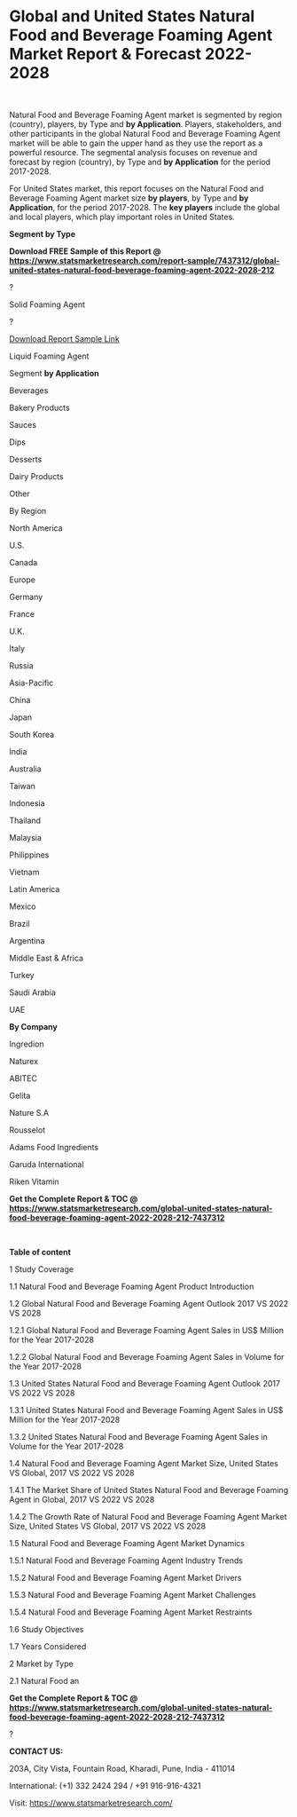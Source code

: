 <h1>Global and United States Natural Food and Beverage Foaming Agent Market Report & Forecast 2022-2028</h1><br/><p>Natural Food and Beverage Foaming Agent market is segmented by region (country), players, by Type and <strong>by Application</strong>. Players, stakeholders, and other participants in the global Natural Food and Beverage Foaming Agent market will be able to gain the upper hand as they use the report as a powerful resource. The segmental analysis focuses on revenue and forecast by region (country), by Type and <strong>by Application</strong> for the period 2017-2028.</p>
 
 
 
 <p>For United States market, this report focuses on the Natural Food and Beverage Foaming Agent market size <strong>by players</strong>, by Type and <strong>by Application</strong>, for the period 2017-2028. The <strong>key players</strong> include the global and local players, which play important roles in United States.</p>
 
 
 
 <p><strong>Segment by Type</strong></p>
 
 
 
 <div><b>Download FREE Sample of this Report @ <a href="https://www.statsmarketresearch.com/download-free-sample/7437312/global-united-states-natural-food-beverage-foaming-agent-2022-2028-212">https://www.statsmarketresearch.com/report-sample/7437312/global-united-states-natural-food-beverage-foaming-agent-2022-2028-212</a></b></div>
 
 
 
 <p>? </p>
 
 
 
 <p>Solid Foaming Agent</p>
 
 
 
 <p>? </p>
 
 
 
 <p><a href="https://www.statsmarketresearch.com/download-free-sample/7437312/global-united-states-natural-food-beverage-foaming-agent-2022-2028-212">Download Report Sample Link</a></p>
 
 
 
 <p>Liquid Foaming Agent</p>
 
 
 
 <p>Segment <strong>by Application</strong></p>
 
 
 
 <p>Beverages</p>
 
 
 
 <p>Bakery Products</p>
 
 
 
 <p>Sauces</p>
 
 
 
 <p>Dips</p>
 
 
 
 <p>Desserts</p>
 
 
 
 <p>Dairy Products</p>
 
 
 
 <p>Other</p>
 
 
 
 <p>By Region</p>
 
 
 
 <p>North America</p>
 
 
 
 <p>U.S.</p>
 
 
 
 <p>Canada</p>
 
 
 
 <p>Europe</p>
 
 
 
 <p>Germany</p>
 
 
 
 <p>France</p>
 
 
 
 <p>U.K.</p>
 
 
 
 <p>Italy</p>
 
 
 
 <p>Russia</p>
 
 
 
 <p>Asia-Pacific</p>
 
 
 
 <p>China</p>
 
 
 
 <p>Japan</p>
 
 
 
 <p>South Korea</p>
 
 
 
 <p>India</p>
 
 
 
 <p>Australia</p>
 
 
 
 <p>Taiwan</p>
 
 
 
 <p>Indonesia</p>
 
 
 
 <p>Thailand</p>
 
 
 
 <p>Malaysia</p>
 
 
 
 <p>Philippines</p>
 
 
 
 <p>Vietnam</p>
 
 
 
 <p>Latin America</p>
 
 
 
 <p>Mexico</p>
 
 
 
 <p>Brazil</p>
 
 
 
 <p>Argentina</p>
 
 
 
 <p>Middle East & Africa</p>
 
 
 
 <p>Turkey</p>
 
 
 
 <p>Saudi Arabia</p>
 
 
 
 <p>UAE</p>
 
 
 
 <p><strong>By Company</strong></p>
 
 
 
 <p>Ingredion</p>
 
 
 
 <p>Naturex</p>
 
 
 
 <p>ABITEC</p>
 
 
 
 <p>Gelita</p>
 
 
 
 <p>Nature S.A</p>
 
 
 
 <p>Rousselot</p>
 
 
 
 <p>Adams Food Ingredients</p>
 
 
 
 <p>Garuda International</p>
 
 
 
 <p>Riken Vitamin</p>
 
 
 
 <div><b>Get the Complete Report & TOC @ <a href="https://www.statsmarketresearch.com/global-united-states-natural-food-beverage-foaming-agent-2022-2028-212-7437312">https://www.statsmarketresearch.com/global-united-states-natural-food-beverage-foaming-agent-2022-2028-212-7437312</a></b></div>
 
 
 
 <p><br />
 
 <b>Table of content</b></p>
 
 
 
 <p>1 Study Coverage<br />
 
 1.1 Natural Food and Beverage Foaming Agent Product Introduction<br />
 
 1.2 Global Natural Food and Beverage Foaming Agent Outlook 2017 VS 2022 VS 2028<br />
 
 1.2.1 Global Natural Food and Beverage Foaming Agent Sales in US$ Million for the Year 2017-2028<br />
 
 1.2.2 Global Natural Food and Beverage Foaming Agent Sales in Volume for the Year 2017-2028<br />
 
 1.3 United States Natural Food and Beverage Foaming Agent Outlook 2017 VS 2022 VS 2028<br />
 
 1.3.1 United States Natural Food and Beverage Foaming Agent Sales in US$ Million for the Year 2017-2028<br />
 
 1.3.2 United States Natural Food and Beverage Foaming Agent Sales in Volume for the Year 2017-2028<br />
 
 1.4 Natural Food and Beverage Foaming Agent Market Size, United States VS Global, 2017 VS 2022 VS 2028<br />
 
 1.4.1 The Market Share of United States Natural Food and Beverage Foaming Agent in Global, 2017 VS 2022 VS 2028<br />
 
 1.4.2 The Growth Rate of Natural Food and Beverage Foaming Agent Market Size, United States VS Global, 2017 VS 2022 VS 2028<br />
 
 1.5 Natural Food and Beverage Foaming Agent Market Dynamics<br />
 
 1.5.1 Natural Food and Beverage Foaming Agent Industry Trends<br />
 
 1.5.2 Natural Food and Beverage Foaming Agent Market Drivers<br />
 
 1.5.3 Natural Food and Beverage Foaming Agent Market Challenges<br />
 
 1.5.4 Natural Food and Beverage Foaming Agent Market Restraints<br />
 
 1.6 Study Objectives<br />
 
 1.7 Years Considered<br />
 
 2 Market by Type<br />
 
 2.1 Natural Food an</p>
 
 
 
 <div><b>Get the Complete Report & TOC @ <a href="https://www.statsmarketresearch.com/global-united-states-natural-food-beverage-foaming-agent-2022-2028-212-7437312">https://www.statsmarketresearch.com/global-united-states-natural-food-beverage-foaming-agent-2022-2028-212-7437312</a></b></div>
 
 
 
 <p>? </p>
 
 
 
 <p><b>CONTACT US:</b><br />
 
 203A, City Vista, Fountain Road, Kharadi, Pune, India - 411014<br />
 
 International: (+1) 332 2424 294 / +91 916-916-4321<br />
 
 Visit: <a href="https://www.statsmarketresearch.com/">https://www.statsmarketresearch.com/</a></p>